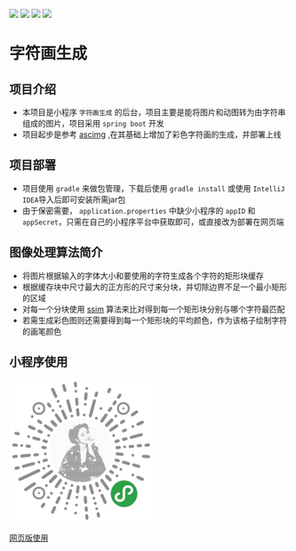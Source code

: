 ![](https://img.shields.io/badge/Lisence-MIT-<brightgreen>)
![](https://img.shields.io/badge/platForm-Linux/Windows-blue)
![](https://img.shields.io/badge/build-gradle-red)
![](https://img.shields.io/badge/use-Springboot-orange)


字符画生成
====
项目介绍
--------
* 本项目是小程序 `字符画生成` 的后台，项目主要是能将图片和动图转为由字符串组成的图片，项目采用 `spring boot` 开发
* 项目起步是参考 [ascimg](https://github.com/korhner/asciimg) ,在其基础上增加了彩色字符画的生成，并部署上线

项目部署
---------
* 项目使用 `gradle` 来做包管理，下载后使用 `gradle install` 或使用 `IntelliJ IDEA`导入后即可安装所需jar包
* 由于保密需要， `application.properties` 中缺少小程序的 `appID` 和 `appSecret`，只需在自己的小程序平台中获取即可，或直接改为部署在网页端 

图像处理算法简介
----
* 将图片根据输入的字体大小和要使用的字符生成各个字符的矩形块缓存
* 根据缓存块中尺寸最大的正方形的尺寸来分块，并切除边界不足一个最小矩形的区域
* 对每一个分块使用 [ssim](https://zh.wikipedia.org/wiki/結構相似性) 算法来比对得到每一个矩形块分别与哪个字符最匹配
* 若需生成彩色图则还需要得到每一个矩形块的平均颜色，作为该格子绘制字符的画笔颜色

 

小程序使用
-----
![二维码](./images/QR-Code.jpg)

[网页版使用](http://asciiimage.szulikebo.top)



